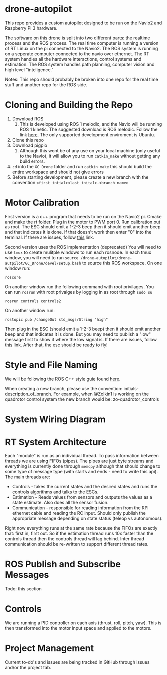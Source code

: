 # drone-autopilot
This repo provides a custom autopilot designed to be run on the Navio2 and Raspberry Pi 3 hardware.

The software on this drone is split into two different parts: the realtime process and the ROS process. The real time computer is running a version of RT Linux on the pi connected to the Navio2. The ROS system is running on a seperate computer connected to the navio over ethernet. The RT system handles all the hardware interactions, control systems and estimation. The ROS system handles path planning, computer vision and high level "inteligence."

Notes:
This repo should probably be broken into one repo for the real time stuff and another repo for the ROS side.

# Cloning and Building the Repo
1. Download ROS
    1. This is developed using ROS 1 melodic, and the Navio will be running ROS 1 kinetic. The suggested download is ROS melodic. Follow the link [here](http://wiki.ros.org/ROS/Installation). The only supported development enviroment is Ubuntu.
2. Clone this repo
3. Download pigpio
    1. Although this wont be of any use on your local machine (only useful to the Navio), it will allow you to run ```catkin_make``` without getting any build errors.
4. ```cd``` into the ```GC_Drone``` folder and run ```catkin_make``` this should build the entire workspace and should not give errors
5. Before starting development, please create a new branch with the convention ```<first intial><last inital>-<branch name>```

# Motor Calibration
First version is a c++ program that needs to be run on the Navio2 pi.
Cmake and make the rt folder. Plug in the motor to PWM port 0. Run calibration.out as root. The ESC should emit a 1-2-3 beep then it should emit another beep and that indicates it is done. If that doesn't work then enter "0" into the terminal. If there are issues, follow [this](https://forum.arduino.cc/index.php?topic=270309.0) link.

Second version uses the ROS implementation (deprecated)
You will need to use ``` tmux ``` to create mulitple windows to run each rosnode. In each tmux window, you will need to run ```source /drone-autopilot/drone-autpilot/GC_Drone/devel/setup.bash``` to source this ROS workspace.
On one window run:
```
roscore
```
On another window run the following command with root privilages. You can run ```rosrun``` with root privalges by logging in as root through ```sudo su``` 
```
rosrun controls controls2
``` 
On another window run: 
```
rostopic pub /changeOut std_msgs/String "high"
```
Then plug in the ESC (should emit a 1-2-3 beep) then it should emit another beep and that indicates it is done. But you may need to publish a "low" message first to show it where the low signal is. If there are issues, follow [this](https://forum.arduino.cc/index.php?topic=270309.0) link. After that, the esc should be ready to fly!

# Style and File Naming
We will be following the ROS C++ style guie found [here](http://wiki.ros.org/CppStyleGuide).

When creating a new branch, please use the convention: initials-description_of_branch. For example, when @Zolkin1 is working on the quadrotor control system the new branch would be: zo-quadrotor_controls

# System Wiring Diagram

# RT System Architecture
Each "module" is run as an individual thread. To pass information between threads we are using FIFOs (pipes). The pipes are just byte streams and everything is currently done through ``memcpy`` although that should change to some type of message type (with starts and ends - need to write this api). The main threads are:
* Controls - takes the current states and the desired states and runs the controls algorithms and talks to the ESCs.
* Estimation - Reads values from sensors and outputs the values as a state estimate. Also does all the sensor fusion.
* Communication - responsible for reading information from the RPI ethernet cable and reading the RC input. Should only publish the appropriate message depending on state status (teleop vs autonomous).

Right now everything runs at the same rate because the FIFOs are exactly that: first in, first out. So if the estimation thread runs 10x faster than the controls thread then the controls thread will lag behind. Inter thread communication should be re-written to support different thread rates.

# ROS Publish and Subscribe Messages
Todo: this section

# Controls
We are running a PID controller on each axis (thrust, roll, pitch, yaw). This is then transformed into the motor input space and applied to the motors.

# Project Management
Current to-do's and issues are being tracked in GitHub through issues and/or the project tab.
